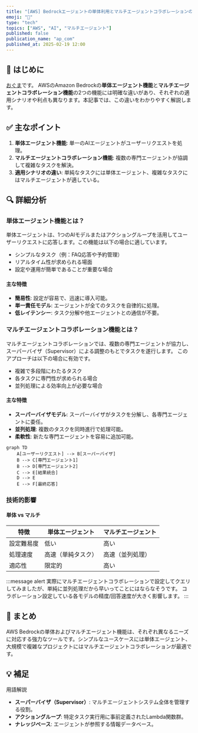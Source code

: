 ```yaml
---
title: "[AWS] Bedrockエージェントの単体利用とマルチエージェントコラボレーションの違いを解説"
emoji: "🤖"
type: "tech"
topics: ["AWS", "AI", "マルチエージェント"]
published: false
publication_name: "ap_com"
published_at: 2025-02-19 12:00
---
```


## 🌟 はじめに

[おぐま](https://github.com/9mak)です。
AWSのAmazon Bedrockの**単体エージェント機能**と**マルチエージェントコラボレーション機能**の2つの機能には明確な違いがあり、それぞれの適用シナリオや利点も異なります。本記事では、この違いをわかりやすく解説します。

## ✅ 主なポイント

1. **単体エージェント機能**: 単一のAIエージェントがユーザーリクエストを処理。
2. **マルチエージェントコラボレーション機能**: 複数の専門エージェントが協調して複雑なタスクを解決。
3. **適用シナリオの違い**: 単純なタスクには単体エージェント、複雑なタスクにはマルチエージェントが適している。

## 🔍 詳細分析

### 単体エージェント機能とは？

単体エージェントは、1つのAIモデルまたはアクショングループを活用してユーザーリクエストに応答します。この機能は以下の場合に適しています。

- シンプルなタスク（例：FAQ応答や予約管理）
- リアルタイム性が求められる場面
- 設定や運用が簡単であることが重要な場合

#### 主な特徴

- **簡易性**: 設定が容易で、迅速に導入可能。
- **単一責任モデル**: エージェントが全てのタスクを自律的に処理。
- **低レイテンシー**: タスク分解や他エージェントとの通信が不要。

### マルチエージェントコラボレーション機能とは？

マルチエージェントコラボレーションでは、複数の専門エージェントが協力し、スーパーバイザ（Supervisor）による調整のもとでタスクを遂行します。
このアプローチは以下の場合に有効です。

- 複雑で多段階にわたるタスク
- 各タスクに専門性が求められる場合
- 並列処理による効率向上が必要な場合

#### 主な特徴

- **スーパーバイザモデル**: スーパーバイザがタスクを分解し、各専門エージェントに委任。
- **並列処理**: 複数のタスクを同時進行で処理可能。
- **柔軟性**: 新たな専門エージェントを容易に追加可能。

```mermaid
graph TD
    A[ユーザーリクエスト] --> B[スーパーバイザ]
    B --> C[専門エージェント1]
    B --> D[専門エージェント2]
    C --> E[結果統合]
    D --> E
    E --> F[最終応答]
```

### 技術的影響

#### 単体 vs マルチ

| 特徴 | 単体エージェント | マルチエージェント |
| --- | --- | --- |
| 設定難易度 | 低い | 高い |
| 処理速度 | 高速（単純タスク） | 高速（並列処理） |
| 適応性 | 限定的 | 高い |

:::message alert
実際にマルチエージェントコラボレーションで設定してクエリしてみましたが、単純に並列処理だから早いってことにはならなそうです。
コラボレーション設定している各モデルの精度/回答速度が大きく影響します。
:::

## 🎉 まとめ

AWS Bedrockの単体およびマルチエージェント機能は、それぞれ異なるニーズに対応する強力なツールです。シンプルなユースケースには単体エージェント、大規模で複雑なプロジェクトにはマルチエージェントコラボレーションが最適です。

## 💡 補足

用語解説

- **スーパーバイザ（Supervisor）**: マルチエージェントシステム全体を管理する役割。
- **アクショングループ**: 特定タスク実行用に事前定義されたLambda関数群。
- **ナレッジベース**: エージェントが参照する情報データベース。
